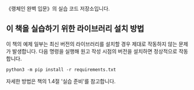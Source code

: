 《랭체인 완벽 입문》의 실습 코드 저장소입니다.


## 이 책을 실습하기 위한 라이브러리 설치 방법

이 책의 예제 일부는 최신 버전의 라이브러리를 설치할 경우 제대로 작동하지 않는 문제가 발생합니다.
다음 명령을 실행해 원고 작성 시점의 버전을 설치하면 정상적으로 작동합니다.

```
python3 -m pip install -r requirements.txt
```

자세한 방법은 책의 1.4절 '실습 준비'를 참고합니다.
